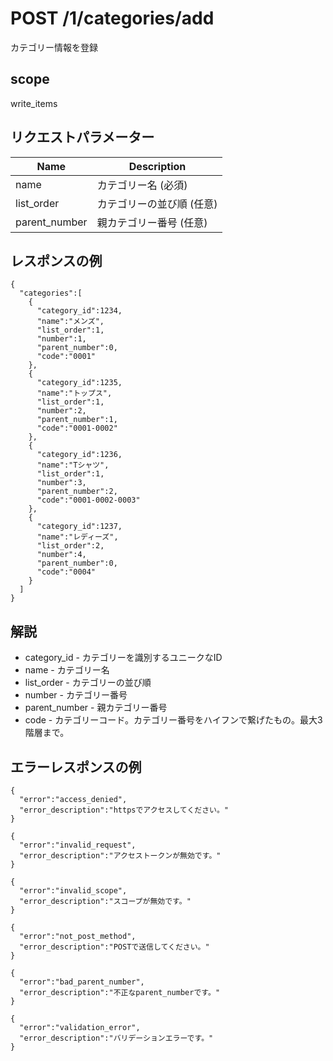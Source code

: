 # POST /1/categories/add

カテゴリー情報を登録

## scope

write_items

## リクエストパラメーター

| Name          | Description               |
|---------------|---------------------------|
| name          | カテゴリー名 (必須)       |
| list_order    | カテゴリーの並び順 (任意) |
| parent_number | 親カテゴリー番号 (任意)   |

## レスポンスの例

```
{
  "categories":[
    {
      "category_id":1234,
      "name":"メンズ",
      "list_order":1,
      "number":1,
      "parent_number":0,
      "code":"0001"
    },
    {
      "category_id":1235,
      "name":"トップス",
      "list_order":1,
      "number":2,
      "parent_number":1,
      "code":"0001-0002"
    },
    {
      "category_id":1236,
      "name":"Tシャツ",
      "list_order":1,
      "number":3,
      "parent_number":2,
      "code":"0001-0002-0003"
    },
    {
      "category_id":1237,
      "name":"レディーズ",
      "list_order":2,
      "number":4,
      "parent_number":0,
      "code":"0004"
    }
  ]
}
```

## 解説

* category_id - カテゴリーを識別するユニークなID
* name - カテゴリー名
* list_order - カテゴリーの並び順
* number - カテゴリー番号
* parent_number - 親カテゴリー番号
* code - カテゴリーコード。カテゴリー番号をハイフンで繋げたもの。最大3階層まで。

## エラーレスポンスの例

```
{
  "error":"access_denied",
  "error_description":"httpsでアクセスしてください。"
}
```
```
{
  "error":"invalid_request",
  "error_description":"アクセストークンが無効です。"
}
```
```
{
  "error":"invalid_scope",
  "error_description":"スコープが無効です。"
}
```
```
{
  "error":"not_post_method",
  "error_description":"POSTで送信してください。"
}
```
```
{
  "error":"bad_parent_number",
  "error_description":"不正なparent_numberです。"
}
```
```
{
  "error":"validation_error",
  "error_description":"バリデーションエラーです。"
}
```
